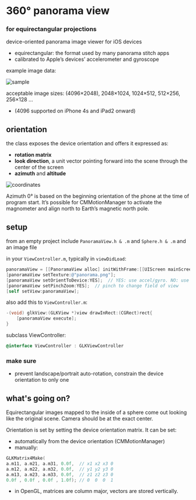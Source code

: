 # 360° panorama view
### for equirectangular projections
device-oriented panorama image viewer for iOS devices

* equirectangular: the format used by many panorama stitch apps
* calibrated to Apple’s devices’ accelerometer and gyroscope

example image data:

![sample](https://raw.github.com/robbykraft/Panorama/master/Panorama/park_small.jpg)

acceptable image sizes: (4096×2048), 2048×1024, 1024×512, 512×256, 256×128 ...

* (4096 supported on iPhone 4s and iPad2 onward)

## orientation

the class exposes the device orientation and offers it expressed as:

* __rotation matrix__
* __look direction__, a unit vector pointing forward into the scene through the center of the screen
* __azimuth__ and __altitude__

![coordinates](http://upload.wikimedia.org/wikipedia/commons/thumb/f/f7/Azimuth-Altitude_schematic.svg/500px-Azimuth-Altitude_schematic.svg.png)

Azimuth 0° is based on the beginning orientation of the phone at the time of program start. It’s possible for CMMotionManager to activate the magnometer and align north to Earth’s magnetic north pole.

## setup

from an empty project include `PanoramaView.h & .m` and `Sphere.h & .m` and an image file

in your `ViewController.m`, typically in `viewDidLoad`:

```objective-c
panoramaView = [[PanoramaView alloc] initWithFrame:[[UIScreen mainScreen] bounds]];
[panoramaView setTexture:@"panorama.png"];
[panoramaView setOrientToDevice:YES];  // YES: use accel/gyro. NO: use touch pan gesture
[panoramaView setPinchZoom:YES];  // pinch to change field of view
[self setView:panoramaView];
```

also add this to `ViewController.m`:

```objective-c
-(void) glkView:(GLKView *)view drawInRect:(CGRect)rect{
    [panoramaView execute];
}
```

subclass ViewController:

```objective-c
@interface ViewController : GLKViewController
```

### make sure
* prevent landscape/portrait auto-rotation, constrain the device orientation to only one

## what's going on?
Equirectangular images mapped to the inside of a sphere come out looking like the original scene. Camera should be at the exact center.

Orientation is set by setting the device orientation matrix. It can be set:

* automatically from the device orientation (CMMotionManager)
* manually:

```objective-c
GLKMatrix4Make(
a.m11, a.m21, a.m31, 0.0f,  // x1 x2 x3 0
a.m12, a.m22, a.m32, 0.0f,  // y1 y2 y3 0
a.m13, a.m23, a.m33, 0.0f,  // z1 z2 z3 0
0.0f , 0.0f , 0.0f , 1.0f); // 0  0  0  1
```
* in OpenGL, matrices are column major, vectors are stored vertically.